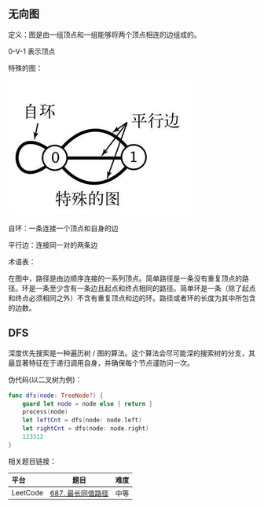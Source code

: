 ## 无向图

定义：图是由一组顶点和一组能够将两个顶点相连的边组成的。

0-V-1 表示顶点

特殊的图：

![image-20220901171435834](https://raw.githubusercontent.com/xuhaodong1/resource/master/image-20220901171435834.png)

自环：一条连接一个顶点和自身的边

平行边：连接同一对的两条边

术语表：

在图中，路径是由边顺序连接的一系列顶点。简单路径是一条没有重复顶点的路径。环是一条至少含有一条边且起点和终点相同的路径。简单环是一条（除了起点和终点必须相同之外）不含有重复顶点和边的环。路径或者环的长度为其中所包含的边数。



## DFS

深度优先搜索是一种遍历树 / 图的算法。这个算法会尽可能深的搜索树的分支，其最显著特征在于递归调用自身，并确保每个节点谨防问一次。

伪代码(以二叉树为例)：

```swift
func dfs(node: TreeNode?) {
    guard let node = node else { return }
    process(node)
    let leftCnt = dfs(node: node.left)
    let rightCnt = dfs(node: node.right)
    123312
}
```

相关题目链接：

| 平台     | 题目                                                         | 难度 |
| :------- | ------------------------------------------------------------ | ---- |
| LeetCode | [687. 最长同值路径](https://leetcode.cn/problems/longest-univalue-path/) | 中等 |

